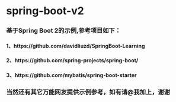 # spring-boot-v2
<h3>基于Spring Boot 2的示例,参考项目如下：</h3>
<h4>1、https://github.com/davidliuzd/SpringBoot-Learning</h4>
<h4>2、https://github.com/spring-projects/spring-boot/</h4>
<h4>3、https://github.com/mybatis/spring-boot-starter</h4>
<h3>当然还有其它万能网友提供示例参考，如有请@我加上，谢谢</h3>
